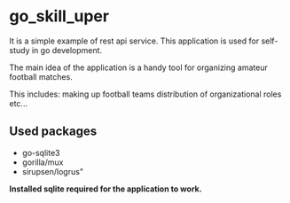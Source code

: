 # go_skill_uper

It is a simple example of rest api service.
This application is used for self-study in go development.

The main idea of the application is a handy tool for organizing amateur football matches.

This includes:
  making up football teams
  distribution of organizational roles
  etc...

## Used packages 
  * go-sqlite3
  * gorilla/mux
  * sirupsen/logrus"
  
**Installed sqlite required for the application to work.**
